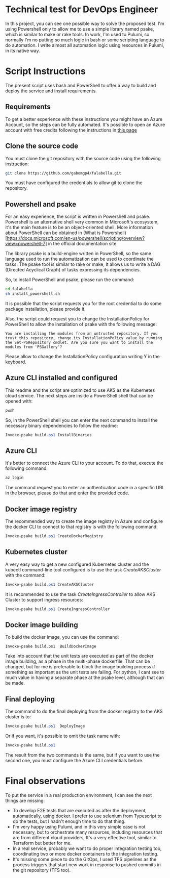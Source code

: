 # Technical test for DevOps Engineer

In this project, you can see one possible way to solve the proposed test. I'm using Powershell only to allow me to use a simple library named psake, which is similar to make or rake tools. In work, I'm used to Pulumi, so normally I'm no putting so much logic in bash or some scripting language to do automation. I write almost all automation logic using resources in Pulumi, in its native way.

# Script Instructions

The present script uses bash and PowerShell to offer a way to build and deploy the service and install requirements.

## Requirements

To get a better experience with these instructions you might have an Azure Account, so the steps can be fully automated. It's possible to open an Azure account with free credits following the instructions in [this page](https://azure.microsoft.com/en-us/free/)

## Clone the source code

You must clone the git repository with the source code using the following instruction:

```bash
git clone https://github.com/gabomgp4/falabella.git
```

You must have configured the credentials to allow git to clone the repository.

## Powershell and psake

For an easy experience, the script is written in Powershell and psake. Powershell is an alternative shell very common in Microsoft's ecosystem, it's the main feature is to be an object-oriented shell. More information about PowerShell can be obtained in (What is Powershell)[https://docs.microsoft.com/en-us/powershell/scripting/overview?view=powershell-7] in the official documentation site.

The library psake is a build-engine written in PowerShell, so the same language used to run the automatization can be used to coordinate the tasks. The psake tool is similar to rake or make, It allows us to write a DAG (Directed Acyclical Graph) of tasks expressing its dependencies.

So, to install PowerShell and psake, please run the command:

```bash
cd falabella
sh install_powershell.sh
```

It is possible that the script requests you for the root credential to do some package installation, please provide it.

Also, the script could request you to change the InstallationPolicy for PowerShell to allow the installation of psake with the following message:

    You are installing the modules from an untrusted repository. If you trust this repository, change its InstallationPolicy value by running the Set-PSRepository cmdlet. Are you sure you want to install the modules from 'PSGallery'?


Please allow to change the InstallationPolicy configuration writing Y in the keyboard.

## Azure CLI installed and configured
This readme and the script are optimized to use AKS as the Kubernetes cloud service. The next steps are inside a PowerShell shell that can be opened with:

```bash
pwsh
```

So, in the PowerShell shell you can enter the next command to install the necessary binary dependencies to follow the readme:

```powershell
Invoke-psake build.ps1 InstallBinaries
```

## Azure CLI

It's better to connect the Azure CLI to your account. To do that, execute the following command:

```powershell
az login
```

The command request you to enter an authentication code in a specific URL in the browser, please do that and enter the provided code.

## Docker image registry

The recommended way to create the image registry in Azure and configure the docker CLI to connect to that registry is with the following command:

```powershell
Invoke-psake build.ps1 CreateDockerRegistry
```

## Kubernetes cluster


A very easy way to get a new configured Kubernetes cluster and the kubectl command-line tool configured is to use the task *CreateAKSCluster* with the command:

```powershell
Invoke-psake build.ps1 CreateAKSCluster
```

It is recommended to use the task *CreateIngressController* to allow AKS Cluster to support ingress resources:

```powershell
Invoke-psake build.ps1 CreateIngressController
```

## Docker image building

To build the docker image, you can use the command:

```
Invoke-psake build.ps1  BuildDockerImage
```

Take into account that the unit tests are executed as part of the docker image building, as a phase in the multi-phase dockerfile. That can be changed, but for me is preferable to block the image building process if something as important as the unit tests are failing. For python, I cant see to much value in having a separate phase at the psake level, although that can be made.

## Final deploying

The command to do the final deploying from the docker registry to the AKS cluster is to:

```powershell
Invoke-psake build.ps1  DeployImage
```

Or if you want, it's possible to omit the task name with:

```powershell
Invoke-psake build.ps1
```

The result from the two commands is the same, but if you want to use the second one, you must configure the Azure CLI credentials before.

# Final observations

To put the service in a real production environment, I can see the next things are missing:

* To develop E2E tests that are executed as after the deployment, automatically, using docker. I prefer to use selenium from Typescript to do the tests, but I hadn't enough time to do that thing.
* I'm very happy using Pulumi, and in this very simple case is not necessary, but to orchestrate many resources, including resources that are from different cloud providers, It's a very effective tool, similar to Terraform but better for me.
* In a real service, probably we want to do proper integration testing too, coordinating two or more docker containers to the integration testing.
* It's missing some piece to do the GitOps, I used TFS pipelines as the process triggers that start new work in response to pushed commits in the git repository (TFS too).